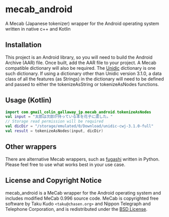 # mecab_android
A Mecab (Japanese tokenizer) wrapper for the Android operating system written in native c++ and Kotlin

## Installation

This project is an Android library, so you will need to build the Android Archive (AAR) file.
Once built, add the AAR file to your project.
A Mecab compatible dictionary will also be required.
The [Unidic](https://clrd.ninjal.ac.jp/unidic/en/) dictionary is one such dictionary.
If using a dictionary other than Unidic version 3.1.0, 
a data class of all the features (as Strings) in the dictionary will need to be defined
and passed to either the tokenizeAsString or tokenizeAsNodes functions.

## Usage (Kotlin)
```kotlin
import com.gmail_colin_gallaway_jp.mecab_android.tokenizeAsNodes
val input = "太郎は次郎が持っている本を花子に渡した。"
// Storage read permission will be required
val dicDir = "/storage/emulated/0/Download/unidic-cwj-3.1.0-full"
val result = tokenizeAsNodes(input, dicDir)
```


## Other wrappers

There are alternative Mecab wrappers, such as [fugashi](https://github.com/polm/fugashi/) written in Python.
Please feel free to use what works best in your use case.

## License and Copyright Notice

mecab_android is a MeCab wrapper for the Android operating system and includes modified MeCab 0.996 source code.
MeCab is copyrighted free software by Taku Kudo `<taku@chasen.org>` and Nippon
Telegraph and Telephone Corporation, and is redistributed under the [BSD
License](./LICENSE.mecab).
